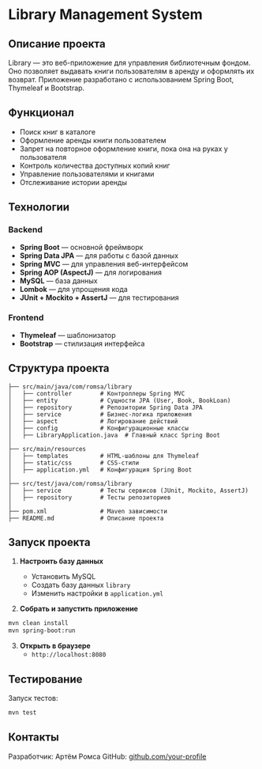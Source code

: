 # Library Management System

## Описание проекта
Library — это веб-приложение для управления библиотечным фондом. Оно позволяет выдавать книги пользователям в аренду и оформлять их возврат. Приложение разработано с использованием Spring Boot, Thymeleaf и Bootstrap.

## Функционал
- Поиск книг в каталоге
- Оформление аренды книги пользователем
- Запрет на повторное оформление книги, пока она на руках у пользователя
- Контроль количества доступных копий книг
- Управление пользователями и книгами
- Отслеживание истории аренды

## Технологии
### Backend
- **Spring Boot** — основной фреймворк
- **Spring Data JPA** — для работы с базой данных
- **Spring MVC** — для управления веб-интерфейсом
- **Spring AOP (AspectJ)** — для логирования
- **MySQL** — база данных
- **Lombok** — для упрощения кода
- **JUnit + Mockito + AssertJ** — для тестирования

### Frontend
- **Thymeleaf** — шаблонизатор
- **Bootstrap** — стилизация интерфейса

## Структура проекта
```
├── src/main/java/com/romsa/library
│   ├── controller        # Контроллеры Spring MVC
│   ├── entity            # Сущности JPA (User, Book, BookLoan)
│   ├── repository        # Репозитории Spring Data JPA
│   ├── service           # Бизнес-логика приложения
│   ├── aspect            # Логирование действий
│   ├── config            # Конфигурационные классы
│   ├── LibraryApplication.java  # Главный класс Spring Boot
│
├── src/main/resources
│   ├── templates         # HTML-шаблоны для Thymeleaf
│   ├── static/css        # CSS-стили
│   ├── application.yml   # Конфигурация Spring Boot
│
├── src/test/java/com/romsa/library
│   ├── service           # Тесты сервисов (JUnit, Mockito, AssertJ)
│   ├── repository        # Тесты репозиториев
│
├── pom.xml               # Maven зависимости
├── README.md             # Описание проекта
```

## Запуск проекта
1. **Настроить базу данных**
   - Установить MySQL
   - Создать базу данных `library`
   - Изменить настройки в `application.yml`

2. **Собрать и запустить приложение**
```sh
mvn clean install
mvn spring-boot:run
```

3. **Открыть в браузере**
   - `http://localhost:8080`

## Тестирование
Запуск тестов:
```sh
mvn test
```

## Контакты
Разработчик: Артём Ромса
GitHub: [github.com/your-profile](https://github.com/your-profile)

